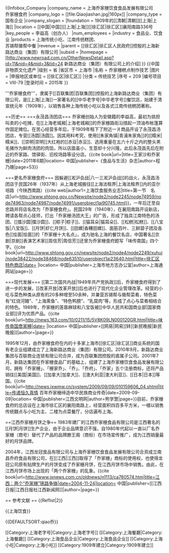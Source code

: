 {{Infobox_Company
|company_name = 上海乔家栅饮食食品发展有限公司<br/>乔家栅食府
|company_logo = [[file:Qiaojiashan.jpg|160px]]
|company_type = 国有企业
|company_slogan = 
|foundation = 1909年的[[清朝|清朝]][[上海|上海]]
|location = [[中国|中国]][[上海|上海]][[徐汇区|徐汇区]]襄阳南路336号
|key_people = 李益高（创办人）
|num_employees  = 
|industry = 食品业、饮食业
|products = 上海传统小吃、江南传统糕团、<br>苏锡帮徽帮中餐
|revenue = 
|parent = [[徐汇区|徐汇区人民政府]]控股的上海新路达商业（集团）有限公司
|subsid = 
|homepage = [http://www.newroad.com.cn/OtherNewsDetail.asp?id=11&nid=4&mid=3&tid=24 新路达商业（集团）有限公司上的介绍]
}}
{{中国非物质文化遗产
|级别 = 省
|省区市 = 上海市
|名称 = 乔家栅糕点制作技艺
|图片 = 
|申报地区或单位 = [[徐汇区|徐汇区]]
|分类 = 传统技艺
|序号 = 209
|编号项目 = Ⅷ-79
|登录时间 = 2015年
}}

'''乔家栅食府'''，隶属于[[百联集团|百联集团]]控股的上海新路达商业（集团）有限公司，是[[上海|上海]]一家著名的[[中华老字号|中华老字号]]餐饮店，始建于清宣统元年（1909年），以销售各种上海传统小吃以及各式江南传统糕团著称。

==历史==
===永茂昌汤团店===
乔家栅创始人为安徽籍的李益高，最初为挑担叫卖的小吃摊，在[[上海老城厢|上海老城厢]]的乔家栅路街沿措起一顶油布帐篷算作固定摊位。在苦心经营多年后，于1909年租下了附近一爿商品开设了永茂昌汤团店，专营[[汤圆|汤圆]]。因其用料考究，使用[[朱家角镇|青浦朱家角]]的[[糯米|糯米]]、[[崇明|崇明]]大红袍的[[赤豆|赤豆]]、选用重量在五六十斤之内的整头黑毛猪作为鲜肉汤团的肉馅，所以店面虽小，生意却十分兴隆。此后永茂昌先后在附近的乔家路、馆驿街、旧校场路等设分店。<ref name="食品与生活">{{cite book|url=|title=王家沙和乔家栅|date=2011年6期|location= 中国|publisher=《食品与生活》杂志|author=程乃珊|page=53}}</ref>

===更名乔家栅食府===
因躲避[[淞沪会战|八一三淞沪会战]]的战火，永茂昌汤团店于民国26年（1937年）从上海老城搬往[[上海法租界|上海法租界]]内的亚尔培路（今陕西南路）<ref>{{cite web|author1=上海饮食服务业志|title=第一节　名店|url=http://www.shtong.gov.cn/Newsite/node2/node2245/node74959/node74963/node74987/node74991/userobject1ai90745.html}}</ref>，一年后迁至自忠路并将店名改为「乔家栅食府」。民国29年（1940年），在襄阳南路开设新店，聘请各帮点心技师，打出「乔家栅汤团大王」的广告，形成了独具江南特色的汤团、[[擂沙圆|擂沙圆]]、[[粽子|粽子]]、[[猫耳朵|猫耳朵]]、[[松糕|松糕]]、[[八宝饭|八宝饭]]、[[月饼|虾仁月饼]]、[[田螺|香糟田螺]]、面筋百叶、三鲜碧子团及各色[[烩面|烩面]]的「乔家栅十大名点」，成为驰名上海的餐饮名店，中国著名[[京剧|京剧]]表演艺术家[[周信芳|周信芳]]还曾为乔家栅食府题写「味传南国」四个字。<ref name="地方志">{{cite book|url=http://www.shtong.gov.cn/newsite/node2/node4/node2249/xuhui/node38422/node38468/node63510/userobject1ai23640.html|title=徐汇区特色商店|date= |location= 中国|publisher=上海市地方志办公室|author=上海通网站|page=}}</ref>

===现代发展===
[[第二次国共内战|1949年共产党执政]]后，乔家栅食府得到了进一步的发展，[[改革开放|改革开放]]后也进行了现代化企业管理改革。经营的小吃与菜色种类从原有的20多种增至50余种，并兼营苏锡帮与徽帮菜肴，特色菜有“红烧河鳗”、“上海熏鱼”、“特色鸭膀”、“乳腐肉”等，形成了点心与菜肴相结合的特色。1989年，乔家栅的莲蓉麻球和八宝饭被[[中华人民共和国商业部|国家商业部]]评为优质产品。<ref name="网易">{{cite book|url=http://news.163.com/10/0211/15/5V8K09LN000120GR.html|title=味传南国喬家栅|date= |location= 中国|publisher=[[网易|网易]]转[[新民晚报|新民晚报]]|author=|page=}}</ref>

1995年12月，由乔家栅食府在内的十多家上海市[[徐汇区|徐汇区]]商业系统的国有老企业组建成立了上海新路达商业（集团）有限公司。2010年9月，新路达商业集团与百联商业连锁有限公司合并，成为百联集团控股的直属子公司。2001年7月，新路达集团在乔家栅食品厂的基础上，组建了上海乔家栅饮食食品发展有限公司，拥有「乔家栅」、「栅家乔」、「乔」、「乔府」、「乔家」五个注册商标，还将产品销往[[美国|美国]]、[[加拿大|加拿大]]、[[澳大利亚|澳大利亚]]、[[日本|日本]]等国。<ref name="江西文明网">{{cite book|url=http://news.jxwmw.cn/system/2009/09/09/010159606_04.shtml|title=传递恒久真情 百年乔家栅缔造中华民族商业传奇|date=2009-09-09|location= 中国|publisher=江西文明网|author=熊学慧|page=}}</ref>目前，乔家栅食府的总店设在上海市徐汇区的襄阳南路上，经营面积四百多平方米，一楼以销售传统麵点与小吃为主、二楼为点菜餐厅，分店遍布上海。

==江西乔家栅月饼之争==
1983年建厂的江西乔家栅食品有限公司是江西著名的[[月饼|月饼]]生产企业，由于企业品牌意识不强，自1980年代起以一直以厂名乔家栅（商号）替代了产品的品牌滕王阁（商标）在市场宣传推广，成为江西销量最好的月饼品牌。

2004年，江西龙冠食品有限公司与上海乔家栅饮食食品发展有限公司合资成立南昌乔府食品有限公司，在[[江西|江西]]取得了「乔家栅」商标的使用权，也使得龙冠公司原有贴牌生产的月饼变成了乔家栅月饼，在江西月饼市场中销售。由此，在江西月饼市场上出现的「两个乔家栅」的乱象。<ref name="江西新闻">{{cite book|url=http://www.jxnews.com.cn/oldnews/n1113/ca760574.htm|title=江西：两个“乔家栅”狭路争锋|date=2004-11-24|location= 中国|publisher=[[江西日报|江西日报社江西新闻网]]|author=|page=}}</ref>

== 参考文献 ==
{{Reflist|2}}

{{上海饮食}}

{{DEFAULTSORT:qiao乔}}

[[Category:上海老字号|Category:上海老字号]]
[[Category:上海餐廳|Category:上海餐廳]]
[[Category:上海食品企业|Category:上海食品企业]]
[[Category:上海小吃|Category:上海小吃]]
[[Category:1909年建立|Category:1909年建立]]